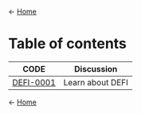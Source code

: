 
<- [Home](https://github.com/polygonnow)

# Table of contents 


| CODE | Discussion |
| - | - |
| [DEFI-0001](https://github.com/polygonnow/NFT/blob/main/NFT-0001.md) | Learn about DEFI |




























<- [Home](https://github.com/polygonnow)
